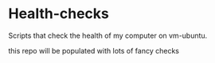# Health-checks
 Scripts that check the health of my computer on vm-ubuntu.

 this repo will be populated with lots of fancy checks
